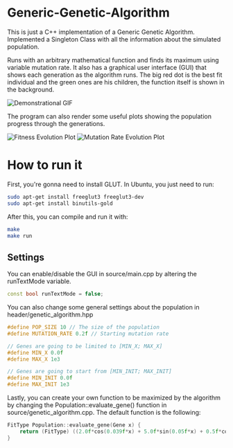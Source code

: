 # Generic-Genetic-Algorithm
This is just a C++ implementation of a Generic Genetic Algorithm. Implemented a Singleton Class with all the information about the simulated population. 

Runs with an arbitrary mathematical function and finds its maximum using variable mutation rate. It also has a graphical user interface (GUI) that shows each generation as the algorithm runs. The big red dot is the best fit individual and the green ones are his children, the function itself is shown in the background.

![Demonstrational GIF](https://github.com/Guerreiroo/Generic-Genetic-Algorithm/blob/main/demo/demo.gif "Algorithm demonstration")

The program can also render some useful plots showing the population progress through the generations.

![Fitness Evolution Plot](https://github.com/Guerreiroo/Generic-Genetic-Algorithm/blob/main/demo/fitness.png "Fitness Evolution Plot")
![Mutation Rate Evolution Plot](https://github.com/Guerreiroo/Generic-Genetic-Algorithm/blob/main/demo/mutationRate.png "Mutation Rate Evolution Plot")

# How to run it

First, you're gonna need to install GLUT. In Ubuntu, you just need to run:

```bash
sudo apt-get install freeglut3 freeglut3-dev
sudo apt-get install binutils-gold
```

After this, you can compile and run it with:

```bash
make
make run
```

## Settings

You can enable/disable the GUI in source/main.cpp by altering the runTextMode variable.

```cpp
const bool runTextMode = false;
```

You can also change some general settings about the population in header/genetic_algorithm.hpp

```cpp
#define POP_SIZE 10 // The size of the population
#define MUTATION_RATE 0.2f // Starting mutation rate

// Genes are going to be limited to [MIN_X; MAX_X]
#define MIN_X 0.0f
#define MAX_X 1e3 

// Genes are going to start from [MIN_INIT; MAX_INIT]
#define MIN_INIT 0.0f
#define MAX_INIT 1e3 
```

Lastly, you can create your own function to be maximized by the algorithm by changing the Population::evaluate_gene() function in source/genetic_algorithm.cpp. The default function is the following:

```cpp
FitType Population::evaluate_gene(Gene x) {
    return (FitType) ((2.0f*cos(0.039f*x) + 5.0f*sin(0.05f*x) + 0.5f*cos(0.01f*x) + 10.0f*sin(0.07f*x) + 5.0f*sin(0.1f*x) + 5.0f*sin(0.035f*x))*10.0f+500.0f);
}
```
